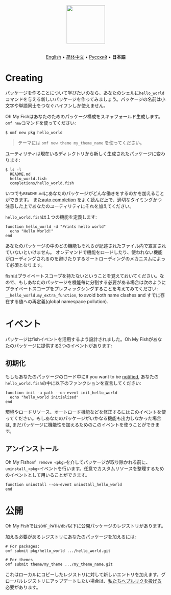<div align="center">
  <a href="http://github.com/oh-my-fish/oh-my-fish">
    <img width=120px  src="https://cloud.githubusercontent.com/assets/8317250/8510172/f006f0a4-230f-11e5-98b6-5c2e3c87088f.png">
  </a>
</div>

<br>

<p align="center">
  <a href="../en-US/Packages.md">English</a> &bull;
  <a href="../zn-CN/Packages.md">简体中文</a> &bull;
  <a href="../ru-RU/Packages.md">Русский</a> &bull;
  <b>日本語</b>
</p>

# Creating

パッケージを作ることについて学びたいのなら、あなたのシェルに`hello_world`コマンドを与える新しいパッケージを作ってみましょう。パッケージの名前は小文字や単語同士をつなぐハイフンしか使えません。

Oh My Fishはあなたのためのパッケージ構成をスキャフォールド生成します。`omf new`コマンドを使ってください:

```fish
$ omf new pkg hello_world
```

> テーマには `omf new theme my_theme_name` を使ってください。

ユーティリティは現在いるディレクトリから新しく生成されたパッケージに変わります:

```
$ ls -l
  README.md
  hello_world.fish
  completions/hello_world.fish
```

いつでも`README.md`にあなたのパッケージがどんな働きをするのかを加えることができます。 また[auto completion](http://fishshell.com/docs/current/commands.html#complete) をよく読んだ上で、適切なタイミングかつ注意した上であなたのユーティリティにそれを加えてください。

`hello_world.fish`は１つの機能を定義します:

```fish
function hello_world -d "Prints hello world"
  echo "Hello World!"
end
```

あなたのパッケージの中のどの機能もそれらが記述されたファイル内で宣言されていないといけません。
オンデマンドで機能をロードしたり、使われない機能がローディングされるのを避けたりするオートローディングのメカニスムによって必須となります。

fishはプライベートスコープを持たないということを覚えておいてください。なので、もしあなたのパッケージを機能毎に分割する必要がある場合は次のようにプライベートスコープをプレフィックシングすることを考えてみてください: `__hello_world.my_extra_function`, to avoid both name clashes and すでに存在する値への再定義(global namespace pollution).

# イベント

パッケージはfishイベントを活用するよう設計されました。Oh My Fishがあなたのパッケージに提供する2つのイベントがあります:

## 初期化

もしもあなたのパッケージのロード中にIf you want to be [notified](http://fishshell.com/docs/current/commands.html#emit), あなたの`hello_world.fish`の中に以下のファンクションを宣言してください:

```fish
function init -a path --on-event init_hello_world
  echo "hello_world initialized"
end
```

環境やロードリソース、オートロード機能などを修正するにはこのイベントを使ってください。もしあなたのパッケージがいかなる機能も出力しなかった場合は, まだパッケージに機能性を加えるためのこのイベントを使うことができます。

## アンインストール

Oh My Fish`omf remove <pkg>`を介してパッケージが取り除かれる前に、`uninstall_<pkg>`イベントを行います。任意でカスタムリソースを整理するためのイベントとして用いることができます。

```fish
function uninstall --on-event uninstall_hello_world
end
```


# 公開

Oh My Fishでは`$OMF_PATH/db/`以下に公開パッケージのレジストリがあります。

加える必要があるレジストリにあなたのパッケージを加えるには:

```fish
# For packages:
omf submit pkg/hello_world .../hello_world.git

# For themes
omf submit theme/my_theme .../my_theme_name.git
```

これはローカルにコピーしたレジストリに対して新しいエントリを加えます。グローバルレジストリにアップデートしたい場合は、[私たちへプルリクを投げる][omf-pulls-link] 必要があります。


[omf-pulls-link]: https://github.com/oh-my-fish/oh-my-fish/pulls

